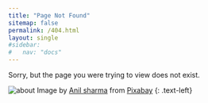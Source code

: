 ```yaml
---
title: "Page Not Found"
sitemap: false
permalink: /404.html
layout: single
#sidebar:
#   nav: "docs"
---
```


Sorry, but the page you were trying to view does not exist.

<img src="/vbscript/assets/images/about_382.jpg" alt="about" />
<span class="page__hero-caption">Image by <a href="https://pixabay.com/users/anilsharma26-13475484/?utm_source=link-attribution&amp;utm_medium=referral&amp;utm_campaign=image&amp;utm_content=7017939">Anil sharma</a> from <a href="https://pixabay.com//?utm_source=link-attribution&amp;utm_medium=referral&amp;utm_campaign=image&amp;utm_content=7017939">Pixabay</a>
</span>
{: .text-left}

